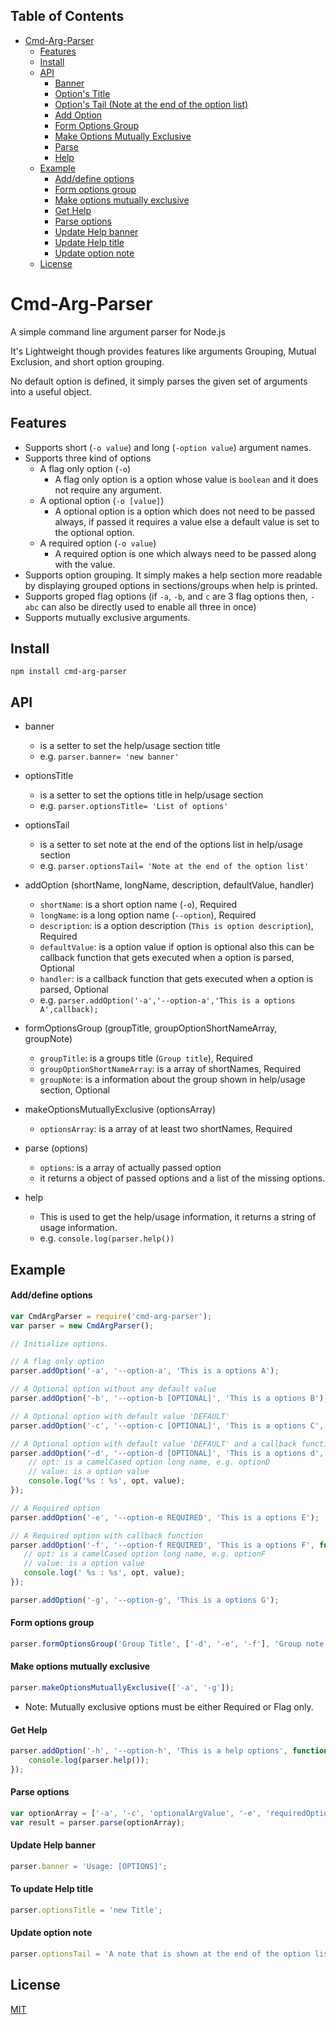 ## Table of Contents

* [Cmd-Arg-Parser](#cmd-arg-parser)
  * [Features](#features)
  * [Install](#install)
  * [API](#api)
    * [Banner](#banner)
    * [Option's Title](#optionsTitle)
    * [Option's Tail (Note at the end of the option list)](#optionsTail)
    * [Add Option](#addOption)
    * [Form Options Group](#formOptionsGroup)
    * [Make Options Mutually Exclusive](#makeOptionsMutuallyExclusive)
    * [Parse](#parse)
    * [Help](#help)
  * [Example](#example)
    * [Add/define options](#add-options)
    * [Form options group](#options-group)
    * [Make options mutually exclusive](#mutually-exclusive-options)
    * [Get Help](#get-help)
    * [Parse options](#parse-options)
    * [Update Help banner](#update-help-banner)
    * [Update Help title](#update-help-title)
    * [Update option note](#update-help-note)
  * [License](#license)

Cmd-Arg-Parser
=====

A simple command line argument parser for Node.js

It's Lightweight though provides features like arguments Grouping, Mutual Exclusion, and short option grouping.

No default option is defined, it simply parses the given set of arguments into a useful object.

## Features
* Supports short (`-o value`) and long (`-option value`) argument names.
* Supports three kind of options
  * A flag only option (`-o`)
    * A flag only option is a option whose value is `boolean` and it does not require any argument.
  * A optional option (`-o [value]`)
    * A optional option is a option which does not need to be passed always, if passed it requires a value else a default value is set to the optional option.
  * A required option (`-o value`)
    * A required option is one which always need to be passed along with the value.
* Supports option grouping. It simply makes a help section more readable by displaying grouped options in sections/groups when help is printed.
* Supports groped flag options (if `-a`, `-b`, and `c` are 3 flag options then, `-abc` can also be directly used to enable all three in once)
* Supports mutually exclusive arguments.

## Install

```
npm install cmd-arg-parser
```

## API
* banner
  * is a setter to set the help/usage section title
  * e.g. `parser.banner= 'new banner'`

* optionsTitle
  * is a setter to set the options title in help/usage section
  * e.g. `parser.optionsTitle= 'List of options'`

* optionsTail
  * is a setter to set note at the end of the options list in help/usage section
  * e.g. `parser.optionsTail= 'Note at the end of the option list'`

* addOption (shortName, longName, description, defaultValue, handler)
  * `shortName`: is a short option name (`-o`), Required
  * `longName`: is a long option name (`--option`), Required
  * `description`: is a option description (`This is option description`), Required
  * `defaultValue`: is a option value if option is optional also this can be callback function that gets executed when a option is parsed, Optional
  * `handler`: is a callback function that gets executed when a option is parsed, Optional
  * e.g. `parser.addOption('-a','--option-a','This is a options A',callback);`
* formOptionsGroup (groupTitle, groupOptionShortNameArray, groupNote)
  * `groupTitle`: is a groups title (`Group title`), Required
  * `groupOptionShortNameArray`: is a array of shortNames, Required
  * `groupNote`: is a information about the group shown in help/usage section, Optional

* makeOptionsMutuallyExclusive (optionsArray)
  * `optionsArray`: is a array of at least two shortNames, Required

* parse (options)
  * `options`: is a array of actually passed option
  * it returns a object of passed options and a list of the missing options.

* help
  * This is used to get the help/usage information, it returns a string of usage information.
  * e.g. `console.log(parser.help())`

## Example

#### Add/define options
```javascript
var CmdArgParser = require('cmd-arg-parser');
var parser = new CmdArgParser();

// Initialize options.

// A flag only option
parser.addOption('-a', '--option-a', 'This is a options A');

// A Optional option without any default value
parser.addOption('-b', '--option-b [OPTIONAL]', 'This is a options B');

// A Optional option with default value 'DEFAULT'
parser.addOption('-c', '--option-c [OPTIONAL]', 'This is a options C', 'DEFAULT');

// A Optional option with default value 'DEFAULT' and a callback function
parser.addOption('-d', '--option-d [OPTIONAL]', 'This is a options d', 'DEFAULT', function (opt, value) {
    // opt: is a camelCased option long name, e.g. optionD
    // value: is a option value
    console.log('%s : %s', opt, value);
});

// A Required option
parser.addOption('-e', '--option-e REQUIRED', 'This is a options E');

// A Required option with callback function
parser.addOption('-f', '--option-f REQUIRED', 'This is a options F', function (opt, value) {
   // opt: is a camelCased option long name, e.g. optionF
   // value: is a option value
   console.log(' %s : %s', opt, value);
});

parser.addOption('-g', '--option-g', 'This is a options G');
```

#### Form options group
```javascript
parser.formOptionsGroup('Group Title', ['-d', '-e', '-f'], 'Group note');
```

#### Make options mutually exclusive
```javascript
parser.makeOptionsMutuallyExclusive(['-a', '-g']);
```
* Note: Mutually exclusive options must be either Required or Flag only.


#### Get Help
```javascript
parser.addOption('-h', '--option-h', 'This is a help options', function () {
    console.log(parser.help());
});
```

#### Parse options
```javascript
var optionArray = ['-a', '-c', 'optionalArgValue', '-e', 'requiredOptionValue'];
var result = parser.parse(optionArray);
```

#### Update Help banner
```javascript
parser.banner = 'Usage: [OPTIONS]';
```

#### To update Help title
```javascript
parser.optionsTitle = 'new Title';
```

#### Update option note
```javascript
parser.optionsTail = 'A note that is shown at the end of the option list';
```

## License
[MIT](http://en.wikipedia.org/wiki/MIT_License)